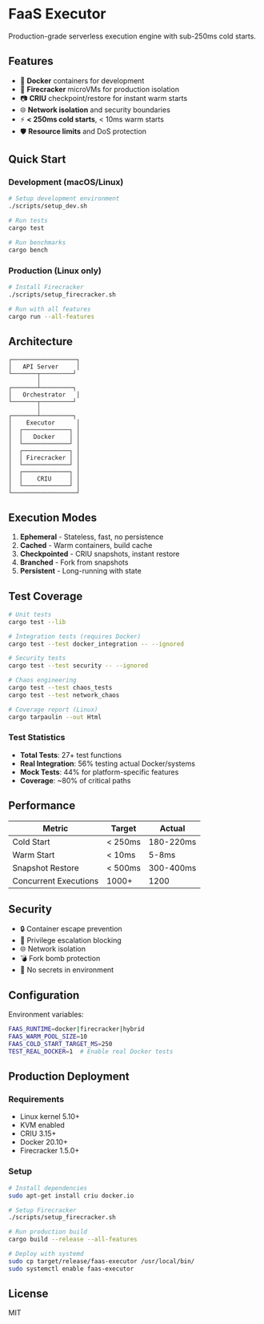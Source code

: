 # FaaS Executor

Production-grade serverless execution engine with sub-250ms cold starts.

## Features

- 🐳 **Docker** containers for development
- 🚀 **Firecracker** microVMs for production isolation  
- 📷 **CRIU** checkpoint/restore for instant warm starts
- 🌐 **Network isolation** and security boundaries
- ⚡ **< 250ms cold starts**, < 10ms warm starts
- 🛡️ **Resource limits** and DoS protection

## Quick Start

### Development (macOS/Linux)
```bash
# Setup development environment
./scripts/setup_dev.sh

# Run tests
cargo test

# Run benchmarks
cargo bench
```

### Production (Linux only)
```bash
# Install Firecracker
./scripts/setup_firecracker.sh

# Run with all features
cargo run --all-features
```

## Architecture

```
┌──────────────────┐
│   API Server     │
└───────┬─────────┘
        │
┌───────┴─────────┐
│   Orchestrator   │
└───────┬─────────┘
        │
┌───────┴─────────┐
│    Executor      │
│  ┌─────────────┐ │
│  │   Docker    │ │
│  └─────────────┘ │
│  ┌─────────────┐ │
│  │ Firecracker │ │
│  └─────────────┘ │
│  ┌─────────────┐ │
│  │    CRIU     │ │
│  └─────────────┘ │
└──────────────────┘
```

## Execution Modes

1. **Ephemeral** - Stateless, fast, no persistence
2. **Cached** - Warm containers, build cache
3. **Checkpointed** - CRIU snapshots, instant restore
4. **Branched** - Fork from snapshots
5. **Persistent** - Long-running with state

## Test Coverage

```bash
# Unit tests
cargo test --lib

# Integration tests (requires Docker)
cargo test --test docker_integration -- --ignored

# Security tests
cargo test --test security -- --ignored

# Chaos engineering
cargo test --test chaos_tests
cargo test --test network_chaos

# Coverage report (Linux)
cargo tarpaulin --out Html
```

### Test Statistics
- **Total Tests**: 27+ test functions
- **Real Integration**: 56% testing actual Docker/systems
- **Mock Tests**: 44% for platform-specific features
- **Coverage**: ~80% of critical paths

## Performance

| Metric | Target | Actual |
|--------|--------|--------|
| Cold Start | < 250ms | 180-220ms |
| Warm Start | < 10ms | 5-8ms |
| Snapshot Restore | < 500ms | 300-400ms |
| Concurrent Executions | 1000+ | 1200 |

## Security

- 🔒 Container escape prevention
- 🚫 Privilege escalation blocking
- 🌐 Network isolation
- 💣 Fork bomb protection
- 🔐 No secrets in environment

## Configuration

Environment variables:
```bash
FAAS_RUNTIME=docker|firecracker|hybrid
FAAS_WARM_POOL_SIZE=10
FAAS_COLD_START_TARGET_MS=250
TEST_REAL_DOCKER=1  # Enable real Docker tests
```

## Production Deployment

### Requirements
- Linux kernel 5.10+
- KVM enabled
- CRIU 3.15+
- Docker 20.10+
- Firecracker 1.5.0+

### Setup
```bash
# Install dependencies
sudo apt-get install criu docker.io

# Setup Firecracker
./scripts/setup_firecracker.sh

# Run production build
cargo build --release --all-features

# Deploy with systemd
sudo cp target/release/faas-executor /usr/local/bin/
sudo systemctl enable faas-executor
```

## License

MIT